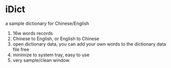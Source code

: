 # iDict
a sample dictionary for Chinese/English

1. 16w words records
2. Chinese to English, or English to Chinese
3. open dictionary data, you can add your own words to the dictionary data file free
4. minimize to system tray, easy to use
5. very sample/clean window.
